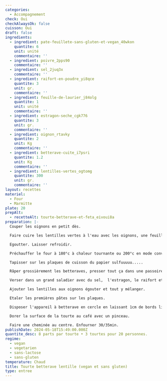 ```yaml
---
categories:
  - Accompagnement
check: Oui
checkAlwaysOk: false
cuisson: Oui
draft: false
ingredients:
  - ingredient: pate-feuillete-sans-gluten-et-vegan_40wkon
    quantite: 6
    unit: unité
    commentaire: ''
  - ingredient: poivre_2pps90
    commentaire: ''
  - ingredient: sel_2juq3x
    commentaire: ''
  - ingredient: raifort-en-poudre_yi8qce
    quantite: 3
    unit: gr.
    commentaire: ''
  - ingredient: feuille-de-laurier_j84olg
    quantite: 1
    unit: unité
    commentaire: ''
  - ingredient: estragon-seche_cgk776
    quantite: 3
    unit: gr.
    commentaire: ''
  - ingredient: oignon_rtavky
    quantite: 2
    unit: Kg
    commentaire: ''
  - ingredient: betterave-cuite_i7psri
    quantite: 1.2
    unit: Kg
    commentaire: ''
  - ingredient: lentilles-vertes_ogtomg
    quantite: 300
    unit: gr.
    commentaire: ''
layout: recettes
materiel:
  - Four
  - Marmitte
plate: 20
prepAlt:
  - recetteAlt: tourte-betterave-et-feta_eivoui8a
preparation: |-
  Couper les oignons en petit dès.

  Faire cuire les lentilles vertes à l'eau avec les oignons, une feuille de laurier et du sel.

  Egoutter. Laisser refroidir.

  Préchauffer le four à 180°c à chaleur tournante ou 200°c en mode convection naturelle!!

  Tapisser sur les plaques de cuisson du papier sulfuuuuu.....

  Râper grossièrement les betteraves, presser tout ça dans une passoire pour ôter un max de jus sans en faire de la purée.

  Verser dans un grand saladier avec du sel,  l'estragon, le raifort et une généreuse quantité de poivre.

  Ajouter les lentilles aux oignons égouter et tout y mélanger.

  Etaler les premières pâtes sur les plaques.

  Disposer l'appareil à betterave en cercle en laissant 1cm de bords libres pour sceller avec la deuxième pâte.

  Dorer la surface de la tourte au café avec un pinceau.

  Faire une cheminée au centre. Enfourner 30/35min.
publishDate: 2024-05-18T15:49:00.000Z
quantite_desc: 8 parts par tourte • 3 tourtes pour 20 personnes.
regime:
  - vegan
  - vegetarien
  - sans-lactose
  - sans-gluten
temperature: Chaud
title: Tourte betterave lentille (vegan et sans gluten)
type: entree
---
```

